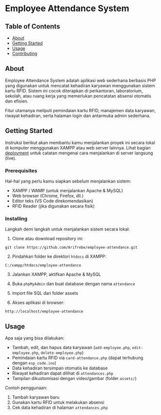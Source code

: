 # Employee Attendance System

## Table of Contents

- [About](#about)
- [Getting Started](#getting_started)
- [Usage](#usage)
- [Contributing](CONTRIBUTING.md)

## About <a name = "about"></a>

Employee Attendance System adalah aplikasi web sederhana berbasis PHP yang digunakan untuk mencatat kehadiran karyawan menggunakan sistem kartu RFID. Sistem ini cocok diterapkan di perkantoran, laboratorium, sekolah, atau ruang kerja yang memerlukan pencatatan absensi otomatis dan efisien.

Fitur utamanya meliputi pemindaian kartu RFID, manajemen data karyawan, riwayat kehadiran, serta halaman login dan antarmuka admin sederhana.

## Getting Started <a name = "getting_started"></a>

Instruksi berikut akan membantu kamu menjalankan proyek ini secara lokal di komputer menggunakan XAMPP atau web server lainnya. Lihat bagian [deployment](#deployment) untuk catatan mengenai cara menjalankan di server langsung (live).


### Prerequisites

Hal-hal yang perlu kamu siapkan sebelum menjalankan sistem:

- XAMPP / WAMP (untuk menjalankan Apache & MySQL)
- Web browser (Chrome, Firefox, dll.)
- Editor teks (VS Code direkomendasikan)
- RFID Reader (jika digunakan secara fisik)

### Installing

Langkah demi langkah untuk menjalankan sistem secara lokal:

1. Clone atau download repository ini:

```
git clone https://github.com/Arifrebe/employee-attendance.git
```

2. Pindahkan folder ke direktori `htdocs` di XAMPP:

```
C:/xampp/htdocs/employee-attendance
```

3. Jalankan XAMPP, aktifkan Apache & MySQL

4. Buka `phpMyAdmin` dan buat database dengan nama `attendance`

5. Import file SQL dari folder assets

6. Akses aplikasi di browser:

```
http://localhost/employee-attendance
```

## Usage <a name = "usage"></a>

Apa saja yang bisa dilakukan:

- Tambah, edit, dan hapus data karyawan (`add-employee.php`, `edit-employee.php`, `delete-employee.php`)
- Pemindaian kartu RFID via `card-attendance.php` (dapat terhubung dengan `esp_code.ino`)
- Data kehadiran tersimpan otomatis ke database
- Riwayat kehadiran dapat dilihat di `attendances.php`
- Tampilan dikustomisasi dengan video/gambar (folder `assets/`)

Contoh penggunaan:
1. Tambah karyawan baru
3. Gunakan kartu RFID untuk melakukan absensi
4. Cek data kehadiran di halaman `attendances.php`

